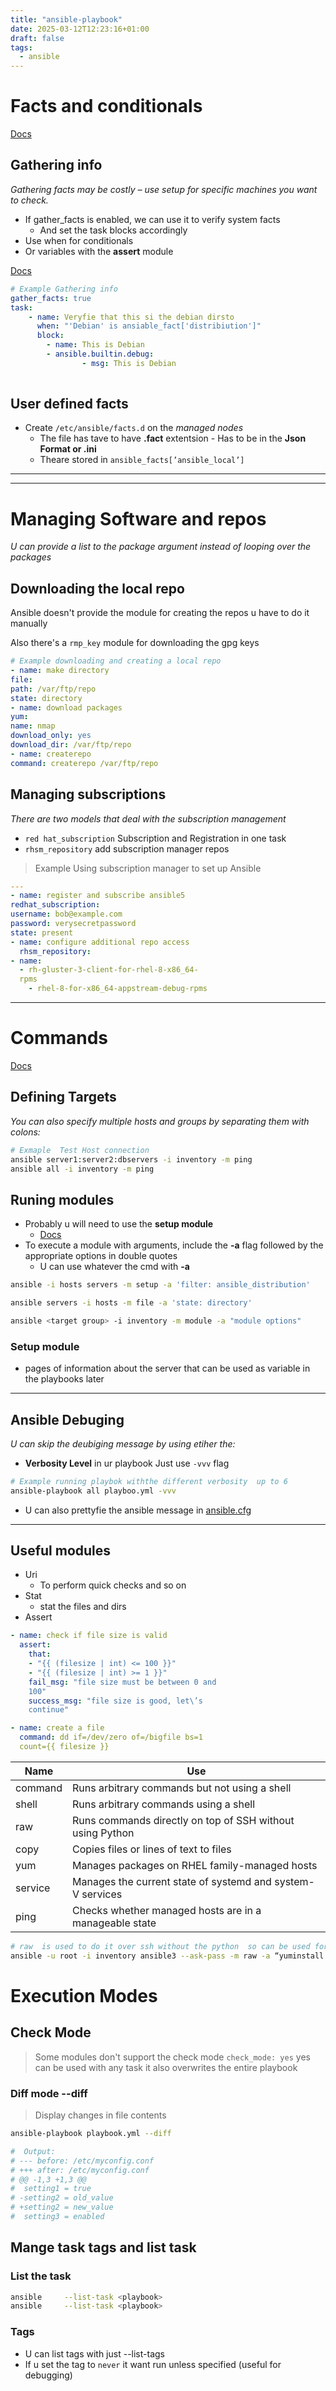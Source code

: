 ```yaml
---
title: "ansible-playbook"
date: 2025-03-12T12:23:16+01:00
draft: false
tags:
  - ansible
---
```

# Facts and conditionals

[Docs](https://www.golinuxcloud.com/ansible-facts/)

## Gathering info

*Gathering facts may be costly – use setup for specific machines you want to check.*
* If gather_facts is enabled, we can use it to verify system facts
  * And set the task blocks accordingly
* Use when for conditionals
* Or variables with the **assert** module

[Docs](https://www.coursera.org/learn/fundamentals-of-ansible/lecture/u0iXX/using-conditionals)


``` yaml
# Example Gathering info
gather_facts: true 
task:
    - name: Veryfie that this si the debian dirsto 
      when: "'Debian' is ansiable_fact['distribiution']"
      block:
        - name: This is Debian
        - ansible.builtin.debug:
                - msg: This is Debian 
          
```

## User defined facts

* Create `/etc/ansible/facts.d` on the *managed nodes* 
    * The file has tave
    to have **.fact** extentsion - Has to be in the **Json Format or .ini**
    * Theare stored in `ansible_facts[’ansible_local’]`

---

---
# Managing Software  and repos
*U can provide a list to the package argument instead of looping over the packages*

## Downloading the local repo
Ansible doesn't provide the module for creating the repos u have to do it manually

Also there's a `rmp_key` module for downloading  the gpg keys
```yaml
# Example downloading and creating a local repo
- name: make directory
file:
path: /var/ftp/repo
state: directory
- name: download packages
yum:
name: nmap
download_only: yes
download_dir: /var/ftp/repo
- name: createrepo
command: createrepo /var/ftp/repo
```
## Managing subscriptions
*There are two models that deal with the subscription management*

* `red hat_subscription` Subscription and Registration in one task
* `rhsm_repository` add subscription manager repos

> Example Using subscription manager to set up Ansible
```yaml
---
- name: register and subscribe ansible5
redhat_subscription:
username: bob@example.com
password: verysecretpassword
state: present
- name: configure additional repo access
  rhsm_repository:
- name:
  - rh-gluster-3-client-for-rhel-8-x86_64-
  rpms
    - rhel-8-for-x86_64-appstream-debug-rpms
```
---
# Commands 

[Docs](https://www.digitalocean.com/community/cheatsheets/how-to-manage-multiple-servers-with-ansible-ad-hoc-commands)
## Defining Targets

*You can also specify multiple hosts and groups by separating them with
colons:*

``` bash
# Exmaple  Test Host connection
ansible server1:server2:dbservers -i inventory -m ping
ansible all -i inventory -m ping
```
## Runing modules

* Probably u will need to use the **setup module**
    * [Docs](https://docs.ansible.com/ansible/latest/collections/ansible/builtin/setup_module.html#examples)
*  To execute a module with arguments, include the **-a** flag followed
    by the appropriate options in double quotes
    *   U can use whatever the cmd with **-a**

``` bash
ansible -i hosts servers -m setup -a 'filter: ansible_distribution'

ansible servers -i hosts -m file -a 'state: directory'

ansible <target group> -i inventory -m module -a "module options"
```

### Setup module

* pages of information about the server that can be used as variable in the playbooks later


------------------------------------------------------------------------

## Ansible Debuging

*U can skip the deubiging message by using etiher the:* 
*  **Verbosity Level** in ur playbook  Just use `-vvv` flag
```bash
# Example running playbok withthe different verbosity  up to 6
ansible-playbook all playboo.yml -vvv
```

* U can also prettyfie the ansible message in  [ansible.cfg](/ansible/ansible.cfg/#error-message-readability)

--- 
## Useful modules
* Uri
    * To perform quick checks and so on
* Stat
    * stat the files and dirs
* Assert
```yaml
- name: check if file size is valid
  assert:
    that:
    - "{{ (filesize | int) <= 100 }}"
    - "{{ (filesize | int) >= 1 }}"
    fail_msg: "file size must be between 0 and
    100"
    success_msg: "file size is good, let\’s
    continue"

- name: create a file
  command: dd if=/dev/zero of=/bigfile bs=1
  count={{ filesize }}
```

| Name    | Use                                                        |
|---------|------------------------------------------------------------|
| command | Runs arbitrary commands but not using a shell              |
| shell   | Runs arbitrary commands using a shell                      |
| raw     | Runs commands directly on top of SSH without using Python  |
| copy    | Copies files or lines of text to files                     |
| yum     | Manages packages on RHEL family-managed hosts              |
| service | Manages the current state of systemd and system-V services |
| ping    | Checks whether managed hosts are in a manageable state     |



```bash
# raw  is used to do it over ssh without the python  so can be used for installing things for ansible
ansible -u root -i inventory ansible3 --ask-pass -m raw -a “yuminstall python3"

```

# Execution Modes
## Check Mode
> Some modules don't support the check mode
`check_mode: yes` yes can be used with any task it also overwrites the entire playbook

### Diff mode --diff
>  Display changes in file contents
```bash
ansible-playbook playbook.yml --diff

#  Output:
# --- before: /etc/myconfig.conf
# +++ after: /etc/myconfig.conf
# @@ -1,3 +1,3 @@
#  setting1 = true
# -setting2 = old_value
# +setting2 = new_value
#  setting3 = enabled
```

##  Mange task tags and list task
###  List the task
```bash
ansible     --list-task <playbook>
ansible     --list-task <playbook>
```
### Tags
* U can list tags with just --list-tags
* If u set the tag to `never` it want run unless specified (useful for debugging)

